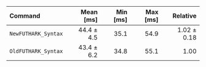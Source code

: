 | Command | Mean [ms] | Min [ms] | Max [ms] | Relative |
|:---|---:|---:|---:|---:|
| `NewFUTHARK_Syntax` | 44.4 ± 4.5 | 35.1 | 54.9 | 1.02 ± 0.18 |
| `OldFUTHARK_Syntax` | 43.4 ± 6.2 | 34.8 | 55.1 | 1.00 |
